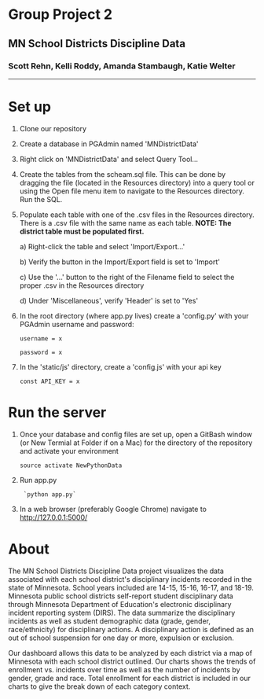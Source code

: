 # Group Project 2
## MN School Districts Discipline Data
### Scott Rehn, Kelli Roddy, Amanda Stambaugh, Katie Welter 
---
# Set up
1) Clone our repository

2) Create a database in PGAdmin named 'MNDistrictData'

3) Right click on 'MNDistrictData' and select Query Tool...

4) Create the tables from the scheam.sql file.  This can be done by dragging the file (located in the Resources directory) into a query tool or using the Open file menu item to navigate to the Resources directory.  Run the SQL.

5) Populate each table with one of the .csv files in the Resources directory. There is a .csv file with the same name as each table. **NOTE: The district table must be populated first.**

	a) Right-click the table and select 'Import/Export...'

	b) Verify the button in the Import/Export field is set to 'Import'

	c) Use the '...' button to the right of the Filename field to select the proper .csv in the Resources directory

	d) Under 'Miscellaneous', verify 'Header' is set to 'Yes'

6) In the root directory (where app.py lives) create a 'config.py' with your PGAdmin username and password:

	`username = x`

	`password = x`

7) In the 'static/js' directory, create a 'config.js' with your api key

	`const API_KEY = x`

# Run the server
1) Once your database and config files are set up, open a GitBash window (or New Termial at Folder if on a Mac) for the directory of the repository and activate your environment

	`source activate NewPythonData`

2) Run app.py

		`python app.py`

3) In a web browser (preferably Google Chrome) navigate to http://127.0.0.1:5000/

# About
The MN School Districts Discipline Data project visualizes the data associated with each school district's disciplinary incidents recorded in the state of Minnesota. School years included are 14-15, 15-16, 16-17, and 18-19.  Minnesota public school districts self-report student disciplinary data through Minnesota Department of Education's electronic disciplinary incident reporting system (DIRS). The data summarize the disciplinary incidents as well as student demographic data (grade, gender, race/ethnicity) for disciplinary actions. A disciplinary action is defined as an out of school suspension for one day or more, expulsion or exclusion.
 
Our dashboard allows this data to be analyzed by each district via a map of Minnesota with each school district outlined.  Our charts shows the trends of enrollment vs. incidents over time as well as the number of incidents by gender, grade and race.  Total enrollment for each district is included in our charts to give the break down of each category context.